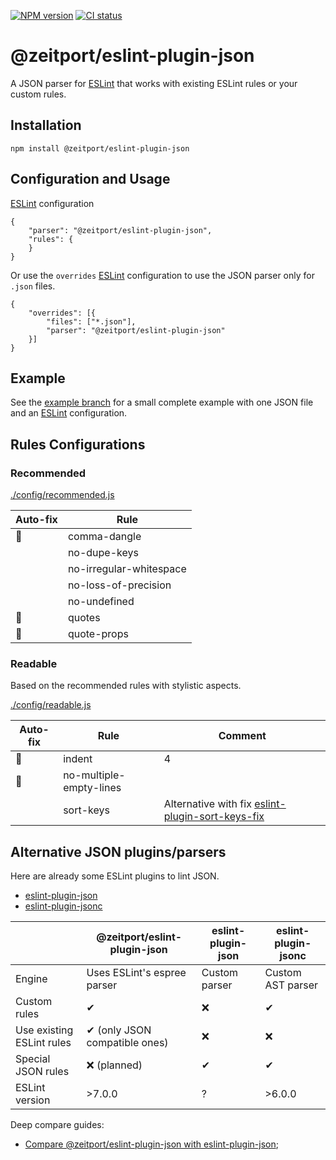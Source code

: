 [![NPM version](https://img.shields.io/npm/v/@zeitport/eslint-plugin-json.svg)](https://img.shields.io/npm/v/@zeitport/eslint-plugin-json)
[![CI status](https://github.com/zeitport/eslint-plugin-json/workflows/CI/badge.svg?branch=master&event=push)](https://github.com/zeitport/eslint-plugin-json/actions?query=workflow%3ACI)

# @zeitport/eslint-plugin-json

A JSON parser for [ESLint] that works with existing ESLint rules or your custom rules.

## Installation

```
npm install @zeitport/eslint-plugin-json
```

## Configuration and Usage

[ESLint] configuration
```
{
    "parser": "@zeitport/eslint-plugin-json",
    "rules": {
    }
}
```

Or use the `overrides` [ESLint] configuration to use the JSON parser only for `.json` files.

```
{
    "overrides": [{
        "files": ["*.json"],
        "parser": "@zeitport/eslint-plugin-json"
    }]
}
```

## Example
See the [example branch] for a small complete example with one JSON file and an [ESLint] configuration.

## Rules Configurations

### Recommended
[./config/recommended.js](./config/recommended.js)

| Auto-fix | Rule                   |
|----------|------------------------|
|🔧| comma-dangle                    |
| | no-dupe-keys                    |
| | no-irregular-whitespace         |
| | no-loss-of-precision            |
| | no-undefined                    |
|🔧| quotes                          |
|🔧| quote-props                     |

### Readable
Based on the recommended rules with stylistic aspects.

[./config/readable.js](./config/readable.js)

| Auto-fix | Rule                   | Comment |
|----------|------------------------|---------------------|
|🔧| indent | 4 |
|🔧| no-multiple-empty-lines | |
| | sort-keys |Alternative with fix [eslint-plugin-sort-keys-fix] |

## Alternative JSON plugins/parsers

Here are already some ESLint plugins to lint JSON.

- [eslint-plugin-json](https://www.npmjs.com/package/eslint-plugin-json)
- [eslint-plugin-jsonc](https://www.npmjs.com/package/eslint-plugin-jsonc)

|                           | @zeitport/eslint-plugin-json  | eslint-plugin-json        | eslint-plugin-jsonc       |
| ---                       | ----------------------------- | ------------------------- | ------------------------- |
| Engine                    | Uses ESLint's espree parser   | Custom parser             | Custom AST parser         |
| Custom rules              | ✔                             | ❌                        | ✔                         |
| Use existing ESLint rules | ✔ (only JSON compatible ones) | ❌                        | ❌                         |
| Special JSON rules        | ❌ (planned)                   | ✔                        | ✔                         |
| ESLint version            | >7.0.0                        | ?                         | >6.0.0                    |


Deep compare guides:
- [Compare @zeitport/eslint-plugin-json with eslint-plugin-json](docs/compare-eslint-plugin-json.md);

[ESLint]: https://eslint.org/
[custom parser]: https://eslint.org/docs/developer-guide/working-with-custom-parsers
[eslint-plugin-json]: https://github.com/azeemba/eslint-plugin-json
[eslint-plugin-jsonc]: https://github.com/ota-meshi/eslint-plugin-jsonc
[eslint-plugin-sort-keys-fix]: https://github.com/leo-buneev/eslint-plugin-sort-keys-fix
[example branch]: https://github.com/zeitport/eslint-plugin-json/tree/example

